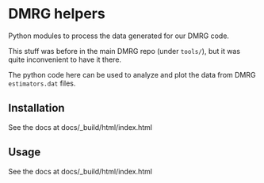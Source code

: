 DMRG helpers
============

Python modules to process the data generated for our DMRG code.

This stuff was before in the main DMRG repo (under `tools/`), but it was quite
inconvenient to have it there. 

The python code here can be used to analyze and plot the data from DMRG
`estimators.dat` files.

Installation
------------

See the docs at docs/_build/html/index.html

Usage
-----

See the docs at docs/_build/html/index.html
